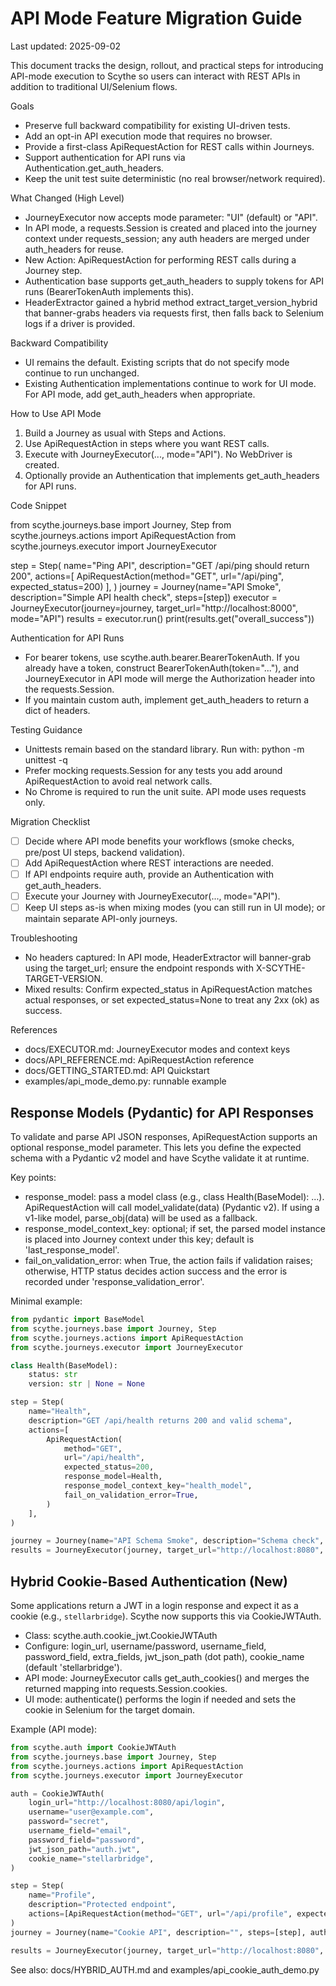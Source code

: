 # API Mode Feature Migration Guide

Last updated: 2025-09-02

This document tracks the design, rollout, and practical steps for introducing API-mode execution to Scythe so users can interact with REST APIs in addition to traditional UI/Selenium flows.

Goals
- Preserve full backward compatibility for existing UI-driven tests.
- Add an opt-in API execution mode that requires no browser.
- Provide a first-class ApiRequestAction for REST calls within Journeys.
- Support authentication for API runs via Authentication.get_auth_headers.
- Keep the unit test suite deterministic (no real browser/network required).

What Changed (High Level)
- JourneyExecutor now accepts mode parameter: "UI" (default) or "API".
- In API mode, a requests.Session is created and placed into the journey context under requests_session; any auth headers are merged under auth_headers for reuse.
- New Action: ApiRequestAction for performing REST calls during a Journey step.
- Authentication base supports get_auth_headers to supply tokens for API runs (BearerTokenAuth implements this).
- HeaderExtractor gained a hybrid method extract_target_version_hybrid that banner-grabs headers via requests first, then falls back to Selenium logs if a driver is provided.

Backward Compatibility
- UI remains the default. Existing scripts that do not specify mode continue to run unchanged.
- Existing Authentication implementations continue to work for UI mode. For API mode, add get_auth_headers when appropriate.

How to Use API Mode
1. Build a Journey as usual with Steps and Actions.
2. Use ApiRequestAction in steps where you want REST calls.
3. Execute with JourneyExecutor(..., mode="API"). No WebDriver is created.
4. Optionally provide an Authentication that implements get_auth_headers for API runs.

Code Snippet

from scythe.journeys.base import Journey, Step
from scythe.journeys.actions import ApiRequestAction
from scythe.journeys.executor import JourneyExecutor

step = Step(
    name="Ping API",
    description="GET /api/ping should return 200",
    actions=[
        ApiRequestAction(method="GET", url="/api/ping", expected_status=200)
    ],
)
journey = Journey(name="API Smoke", description="Simple API health check", steps=[step])
executor = JourneyExecutor(journey=journey, target_url="http://localhost:8000", mode="API")
results = executor.run()
print(results.get("overall_success"))

Authentication for API Runs
- For bearer tokens, use scythe.auth.bearer.BearerTokenAuth. If you already have a token, construct BearerTokenAuth(token="..."), and JourneyExecutor in API mode will merge the Authorization header into the requests.Session.
- If you maintain custom auth, implement get_auth_headers to return a dict of headers.

Testing Guidance
- Unittests remain based on the standard library. Run with: python -m unittest -q
- Prefer mocking requests.Session for any tests you add around ApiRequestAction to avoid real network calls.
- No Chrome is required to run the unit suite. API mode uses requests only.

Migration Checklist
- [ ] Decide where API mode benefits your workflows (smoke checks, pre/post UI steps, backend validation).
- [ ] Add ApiRequestAction where REST interactions are needed.
- [ ] If API endpoints require auth, provide an Authentication with get_auth_headers.
- [ ] Execute your Journey with JourneyExecutor(..., mode="API").
- [ ] Keep UI steps as-is when mixing modes (you can still run in UI mode); or maintain separate API-only journeys.

Troubleshooting
- No headers captured: In API mode, HeaderExtractor will banner-grab using the target_url; ensure the endpoint responds with X-SCYTHE-TARGET-VERSION.
- Mixed results: Confirm expected_status in ApiRequestAction matches actual responses, or set expected_status=None to treat any 2xx (ok) as success.

References
- docs/EXECUTOR.md: JourneyExecutor modes and context keys
- docs/API_REFERENCE.md: ApiRequestAction reference
- docs/GETTING_STARTED.md: API Quickstart
- examples/api_mode_demo.py: runnable example



## Response Models (Pydantic) for API Responses

To validate and parse API JSON responses, ApiRequestAction supports an optional response_model parameter.
This lets you define the expected schema with a Pydantic v2 model and have Scythe validate it at runtime.

Key points:
- response_model: pass a model class (e.g., class Health(BaseModel): ...). ApiRequestAction will call model_validate(data) (Pydantic v2). If using a v1-like model, parse_obj(data) will be used as a fallback.
- response_model_context_key: optional; if set, the parsed model instance is placed into Journey context under this key; default is 'last_response_model'.
- fail_on_validation_error: when True, the action fails if validation raises; otherwise, HTTP status decides action success and the error is recorded under 'response_validation_error'.

Minimal example:

```python
from pydantic import BaseModel
from scythe.journeys.base import Journey, Step
from scythe.journeys.actions import ApiRequestAction
from scythe.journeys.executor import JourneyExecutor

class Health(BaseModel):
    status: str
    version: str | None = None

step = Step(
    name="Health",
    description="GET /api/health returns 200 and valid schema",
    actions=[
        ApiRequestAction(
            method="GET",
            url="/api/health",
            expected_status=200,
            response_model=Health,
            response_model_context_key="health_model",
            fail_on_validation_error=True,
        )
    ],
)

journey = Journey(name="API Schema Smoke", description="Schema check", steps=[step])
results = JourneyExecutor(journey, target_url="http://localhost:8080", mode="API").run()
```



## Hybrid Cookie-Based Authentication (New)

Some applications return a JWT in a login response and expect it as a cookie (e.g., `stellarbridge`). Scythe now supports this via CookieJWTAuth.

- Class: scythe.auth.cookie_jwt.CookieJWTAuth
- Configure: login_url, username/password, username_field, password_field, extra_fields, jwt_json_path (dot path), cookie_name (default 'stellarbridge').
- API mode: JourneyExecutor calls get_auth_cookies() and merges the returned mapping into requests.Session.cookies.
- UI mode: authenticate() performs the login if needed and sets the cookie in Selenium for the target domain.

Example (API mode):
```python
from scythe.auth import CookieJWTAuth
from scythe.journeys.base import Journey, Step
from scythe.journeys.actions import ApiRequestAction
from scythe.journeys.executor import JourneyExecutor

auth = CookieJWTAuth(
    login_url="http://localhost:8080/api/login",
    username="user@example.com",
    password="secret",
    username_field="email",
    password_field="password",
    jwt_json_path="auth.jwt",
    cookie_name="stellarbridge",
)

step = Step(
    name="Profile",
    description="Protected endpoint",
    actions=[ApiRequestAction(method="GET", url="/api/profile", expected_status=200)],
)
journey = Journey(name="Cookie API", description="", steps=[step], authentication=auth)

results = JourneyExecutor(journey, target_url="http://localhost:8080", mode="API").run()
```

See also: docs/HYBRID_AUTH.md and examples/api_cookie_auth_demo.py
